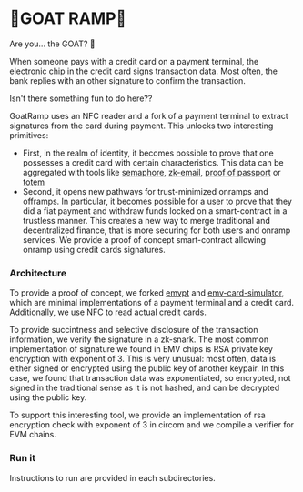 # 🐐GOAT RAMP🐐

Are you... the GOAT? 🐐

When someone pays with a credit card on a payment terminal, the electronic chip in the credit card signs transaction data.
Most often, the bank replies with an other signature to confirm the transaction.

Isn't there something fun to do here??

GoatRamp uses an NFC reader and a fork of a payment terminal to extract signatures from the card during payment. This unlocks two interesting primitives:
- First, in the realm of identity, it becomes possible to prove that one possesses a credit card with certain characteristics. This data can be aggregated with tools like [semaphore](https://github.com/semaphore-protocol/semaphore), [zk-email](https://github.com/zkemail/), [proof of passport](https://github.com/zk-passport/proof-of-passport) or [totem](https://github.com/0xturboblitz/totem)
- Second, it opens new pathways for trust-minimized onramps and offramps. In particular, it becomes possible for a user to prove that they did a fiat payment and withdraw funds locked on a smart-contract in a trustless manner. This creates a new way to merge traditional and decentralized finance, that is more securing for both users and onramp services. We provide a proof of concept smart-contract allowing onramp using credit cards signatures.

### Architecture

To provide a proof of concept, we forked [emvpt](https://github.com/mrautio/emvpt/) and [emv-card-simulator](https://github.com/mrautio/emv-card-simulator), which are minimal implementations of a payment terminal and a credit card.
Additionally, we use NFC to read actual credit cards.

To provide succintness and selective disclosure of the transaction information, we verify the signature in a zk-snark.
The most common implementation of signature we found in EMV chips is RSA private key encryption with exponent of 3. This is very unusual: most often, data is either signed or encrypted using the public key of another keypair. In this case, we found that transaction data was exponentiated, so encrypted, not signed in the traditional sense as it is not hashed, and can be decrypted using the public key.

To support this interesting tool, we provide an implementation of rsa encryption check with exponent of 3 in circom and we compile a verifier for EVM chains.

### Run it

Instructions to run are provided in each subdirectories.
